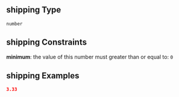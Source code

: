 ## shipping Type

`number`

## shipping Constraints

**minimum**: the value of this number must greater than or equal to: `0`

## shipping Examples

```json
3.33
```
